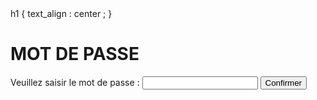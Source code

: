 <head>
 h1
 {
 text_align : center ;
 }
 </head>

<h1>MOT DE PASSE</h1>

<span>Veuillez saisir le mot de passe : </span>
<input type='password' id='password'>
<button id='ok'>Confirmer</button>
<span id='error'></span>
 
<script>
 
document.getElementById('ok').addEventListener('click',function(){
    if(document.getElementById('password').value=='azerty'){
        location.href='https://gaaet2000.github.io/bureau';
    }
    else{
        document.getElementById('error').innerHTML='Le mot de pass est incorrect';
    }
},false);

</script>
